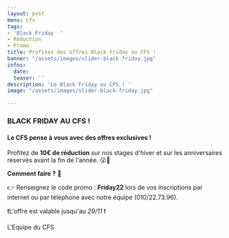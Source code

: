 ```yaml
---
layout: post
menu: cfs
tags:
- 'Black Friday  '
- Réduction
- Promo
title: Profitez des offres Black Friday au CFS !
banner: "/assets/images/slider-black-friday.jpg"
infos:
  date: 
  teaser: ''
description: 'Le Black Friday au CFS ! '
image: "/assets/images/slider-black-friday.jpg"

---
```

### **BLACK FRIDAY AU CFS** !

#### Le CFS pense à vous avec des offres exclusives ! 

Profitez de **10€ de réduction** sur nos stages d'hiver et sur les anniversaires réservés avant la fin de l'année. 😲🤩

**Comment faire ?** 🧐

👉 Renseignez le code promo : **Friday22** lors de vos inscriptions par internet ou par téléphone avec notre équipe (010/22.73.96).

❗️L'offre est valable jusqu'au _29/11_ ❗️

L'Equipe du CFS